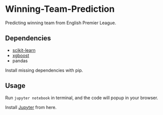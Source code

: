 # Winning-Team-Prediction
Predicting winning team from English Premier League.

## Dependencies

- <a href='https://scikit-learn.org/stable/'>scikit-learn</a>
- <a href='https://xgboost.readthedocs.io/en/latest/python/index.html'>xgboost</a>
- <a herf='https://pandas.pydata.org/'>pandas</a>

Install missing dependencies with <a herf='https://pypi.org/project/pip/'>pip</a>.

## Usage

Run `jupyter notebook` in terminal, and the code will popup in your browser.

Install <a href='https://jupyter.org/'>Jupyter</a> from here.

